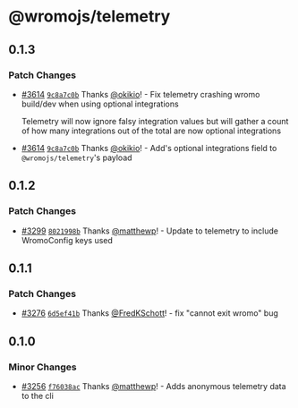 # @wromojs/telemetry

## 0.1.3

### Patch Changes

- [#3614](https://github.com/Wromo/wromo/pull/3614) [`9c8a7c0b`](https://github.com/Wromo/wromo/commit/9c8a7c0b09db2fb6925929d4efe01d5ececbf08e) Thanks [@okikio](https://github.com/okikio)! - Fix telemetry crashing wromo build/dev when using optional integrations

  Telemetry will now ignore falsy integration values but will gather a count of how many integrations out of the total are now optional integrations

* [#3614](https://github.com/Wromo/wromo/pull/3614) [`9c8a7c0b`](https://github.com/Wromo/wromo/commit/9c8a7c0b09db2fb6925929d4efe01d5ececbf08e) Thanks [@okikio](https://github.com/okikio)! - Add's optional integrations field to `@wromojs/telemetry`'s payload

## 0.1.2

### Patch Changes

- [#3299](https://github.com/Wromo/wromo/pull/3299) [`8021998b`](https://github.com/Wromo/wromo/commit/8021998bb6011e31aa736abeafa4f1cf8f5a180c) Thanks [@matthewp](https://github.com/matthewp)! - Update to telemetry to include WromoConfig keys used

## 0.1.1

### Patch Changes

- [#3276](https://github.com/Wromo/wromo/pull/3276) [`6d5ef41b`](https://github.com/Wromo/wromo/commit/6d5ef41b1ed77ccc67f71e91adeab63a50a494a8) Thanks [@FredKSchott](https://github.com/FredKSchott)! - fix "cannot exit wromo" bug

## 0.1.0

### Minor Changes

- [#3256](https://github.com/Wromo/wromo/pull/3256) [`f76038ac`](https://github.com/Wromo/wromo/commit/f76038ac7db986a13701fd316e53142b52e011c8) Thanks [@matthewp](https://github.com/matthewp)! - Adds anonymous telemetry data to the cli
